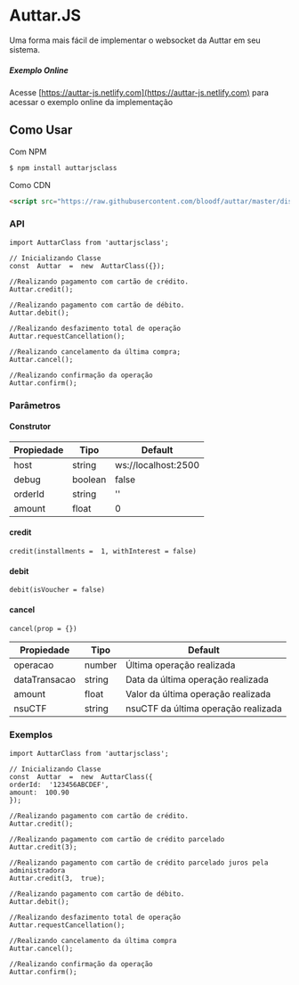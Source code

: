 
# Auttar.JS
Uma forma mais fácil de implementar o websocket da Auttar em seu sistema.

##### Exemplo Online

Acesse [https://auttar-js.netlify.com](https://auttar-js.netlify.com) para acessar o exemplo online da implementação

## Como Usar

Com NPM
```bash
$ npm install auttarjsclass
```

Como CDN
```html
<script src="https://raw.githubusercontent.com/bloodf/auttar/master/dist/index.js"></script>
```

### API
```JS
import AuttarClass from 'auttarjsclass';

// Inicializando Classe
const  Auttar  =  new  AuttarClass({});

//Realizando pagamento com cartão de crédito.
Auttar.credit();

//Realizando pagamento com cartão de débito.
Auttar.debit();

//Realizando desfazimento total de operação
Auttar.requestCancellation();

//Realizando cancelamento da última compra;
Auttar.cancel();

//Realizando confirmação da operação
Auttar.confirm();
```

### Parâmetros
#### Construtor
|Propiedade|Tipo|Default|
|--|--|--|
| host | string | ws://localhost:2500
| debug | boolean | false
| orderId | string | ''
| amount | float | 0

#### credit
```JS
credit(installments =  1, withInterest = false)
```

#### debit
```JS
debit(isVoucher = false)
```
#### cancel
```JS
cancel(prop = {})
```
|Propiedade|Tipo|Default|
|--|--|--|
| operacao | number | Última operação realizada
| dataTransacao | string | Data da última operação realizada
| amount | float | Valor da última operação realizada
| nsuCTF | string | nsuCTF da última operação realizada

### Exemplos
```JS
import AuttarClass from 'auttarjsclass';

// Inicializando Classe
const  Auttar  =  new  AuttarClass({
orderId:  '123456ABCDEF',
amount:  100.90
});

//Realizando pagamento com cartão de crédito.
Auttar.credit();

//Realizando pagamento com cartão de crédito parcelado
Auttar.credit(3);

//Realizando pagamento com cartão de crédito parcelado juros pela administradora
Auttar.credit(3,  true);

//Realizando pagamento com cartão de débito.
Auttar.debit();

//Realizando desfazimento total de operação
Auttar.requestCancellation();

//Realizando cancelamento da última compra
Auttar.cancel();

//Realizando confirmação da operação
Auttar.confirm();

```
